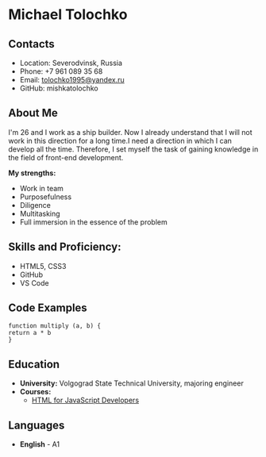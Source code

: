 # Michael Tolochko

## Contacts

   * Location: Severodvinsk, Russia
   * Phone: +7 961 089 35 68
   * Email: tolochko1995@yandex.ru
   * GitHub: mishkatolochko

## About Me

I'm 26 and I work as a ship builder. Now I already understand that I will not work in this direction for a long time.I need a direction in which I can develop all the time. Therefore, I set myself the task of gaining knowledge in the field of front-end development.

**My strengths:**
   *   Work in team
   *   Purposefulness
   *   Diligence
   *   Multitasking
   *   Full immersion in the essence of the problem

## Skills and Proficiency:
   * HTML5, CSS3
   * GitHub
   * VS Code

## Code Examples
```
function multiply (a, b) {
return a * b
}
```
## Education
* **University:** Volgograd State Technical University, majoring engineer
* **Сourses:**
    + [HTML for JavaScript Developers](https://www.itgid.info/)

## Languages

* **English** - A1
